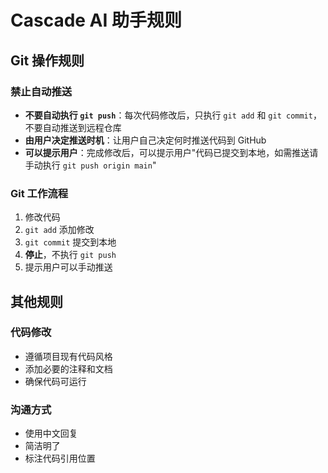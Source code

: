 # Cascade AI 助手规则

## Git 操作规则

### 禁止自动推送
- **不要自动执行 `git push`**：每次代码修改后，只执行 `git add` 和 `git commit`，不要自动推送到远程仓库
- **由用户决定推送时机**：让用户自己决定何时推送代码到 GitHub
- **可以提示用户**：完成修改后，可以提示用户"代码已提交到本地，如需推送请手动执行 `git push origin main`"

### Git 工作流程
1. 修改代码
2. `git add` 添加修改
3. `git commit` 提交到本地
4. **停止**，不执行 `git push`
5. 提示用户可以手动推送

## 其他规则

### 代码修改
- 遵循项目现有代码风格
- 添加必要的注释和文档
- 确保代码可运行

### 沟通方式
- 使用中文回复
- 简洁明了
- 标注代码引用位置
